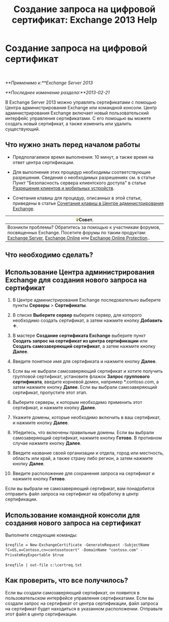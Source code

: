 ﻿---
title: 'Создание запроса на цифровой сертификат: Exchange 2013 Help'
TOCTitle: Создание запроса на цифровой сертификат
ms:assetid: efb00de7-070b-46bf-a2fc-00d07ae085c1
ms:mtpsurl: https://technet.microsoft.com/ru-ru/library/Bb125165(v=EXCHG.150)
ms:contentKeyID: 52061300
ms.date: 04/30/2018
mtps_version: v=EXCHG.150
ms.translationtype: HT
---

# Создание запроса на цифровой сертификат

 

_**Применимо к:**Exchange Server 2013_

_**Последнее изменение раздела:**2013-02-21_

В Exchange Server 2013 можно управлять сертификатами с помощью Центра администрирования Exchange или командной консоли. Центр администрирования Exchange включает новый пользовательский интерфейс управления сертификатами. С его помощью вы можете создать новый сертификат, а также изменить или удалить существующий.

## Что нужно знать перед началом работы

  - Предполагаемое время выполнения: 10 минут, а также время на ответ центра сертификации.

  - Для выполнения этих процедур необходимы соответствующие разрешения. Сведения о необходимых разрешениях см. в статье Пункт "Безопасность сервера клиентского доступа" в статье [Разрешения клиентов и мобильных устройств](clients-and-mobile-devices-permissions-exchange-2013-help.md).

  - Сочетания клавиш для процедур, описанных в этой статье, приведены в статье [Сочетания клавиш в Центре администрирования Exchange](keyboard-shortcuts-in-the-exchange-admin-center-exchange-online-protection-help.md).

<table>
<thead>
<tr class="header">
<th><img src="images/Bb124558.tip(EXCHG.150).gif" title="Совет" alt="Совет" />Совет.</th>
</tr>
</thead>
<tbody>
<tr class="odd">
<td>Возникли проблемы? Обратитесь за помощью к участникам форумов, посвященных Exchange. Посетите форумы по таким продуктам: <a href="https://go.microsoft.com/fwlink/p/?linkid=60612">Exchange Server</a>, <a href="https://go.microsoft.com/fwlink/p/?linkid=267542">Exchange Online</a> или <a href="https://go.microsoft.com/fwlink/p/?linkid=285351">Exchange Online Protection</a>..</td>
</tr>
</tbody>
</table>


## Что необходимо сделать?

## Использование Центра администрирования Exchange для создания нового запроса на сертификат

1.  В Центре администрирования Exchange последовательно выберите пункты **Серверы** \> **Сертификаты**.

2.  В списке **Выберите сервер** выберите сервер, для которого необходимо создать сертификат, а затем нажмите кнопку **Добавить**![Значок добавления](images/JJ218640.c1e75329-d6d7-4073-a27d-498590bbb558(EXCHG.150).gif "Значок добавления").

3.  В мастере **Создание сертификата Exchange** выберите пункт **Создать запрос на сертификат из центра сертификации** или **Создать самозаверяющий сертификат**, а затем нажмите кнопку **Далее**.

4.  Введите понятное имя для сертификата и нажмите кнопку **Далее**.

5.  Если вы не выбрали самозаверяющий сертификат и хотите получить групповой сертификат, установите флажок **Запрос группового сертификата**, введите корневой домен, например \*.contoso.com, а затем нажмите кнопку **Далее**. Если вы выбрали самозаверяющий сертификат, пропустите этот этап.

6.  Выберите серверы, к которым необходимо применить этот сертификат, и нажмите кнопку **Далее**.

7.  Укажите домены, которые необходимо включить в ваш сертификат, и нажмите кнопку **Далее**.

8.  Убедитесь, что включены правильные домены. Если вы выбрали самозаверяющий сертификат, нажмите кнопку **Готово**. В противном случае нажмите кнопку **Далее**.

9.  Введите название своей организации и отдела, город или местность, область или край, а также страну либо регион, а затем нажмите кнопку **Далее**.

10. Введите расположение для сохранения запроса на сертификат и нажмите кнопку **Готово**.

Если вы выбрали не самозаверяющий сертификат, вам понадобится отправить файл запроса на сертификат на обработку в центр сертификации.

## Использование командной консоли для создания нового запроса на сертификат

Выполните следующие команды:

    $reqfile = New-ExchangeCertificate -GenerateRequest -SubjectName "C=US,o=Contoso,cn=contosotocert" -DomainName "contoso.com" -PrivateKeyExportable $true

    $reqfile | out-file c:\certreq.txt

## Как проверить, что все получилось?

Если вы создали самозаверяющий сертификат, он появится в пользовательском интерфейсе управления сертификатами. Если вы создали запрос на сертификат от центра сертификации, файл запроса на сертификат будет находиться в указанном расположении. Отправьте этот файл в центр сертификации.

